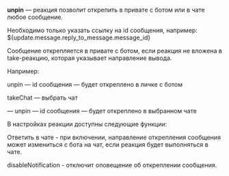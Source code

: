 
**unpin** — реакция позволит открепить в привате с ботом или в чате любое сообщение.

Необходимо только указать ссылку на id сообщения, например: ${update.message.reply_to_message.message_id}



Сообщение открепляется в привате с ботом, если реакция не вложена в take-реакцию, которая указывает направление вывода.

Например:

unpin — id сообщения — будет откреплено в личке с ботом

takeChat — выбрать чат

— unpin — id сообщения — будет откреплено в выбранном чате



В настройках реакции доступны следующие функции:

Ответить в чате - при включении, направление открепления сообщения может измениться с бота на чат, если реакция будет выполняться в чате.

disableNotification - отключит оповещение об откреплении сообщения.



